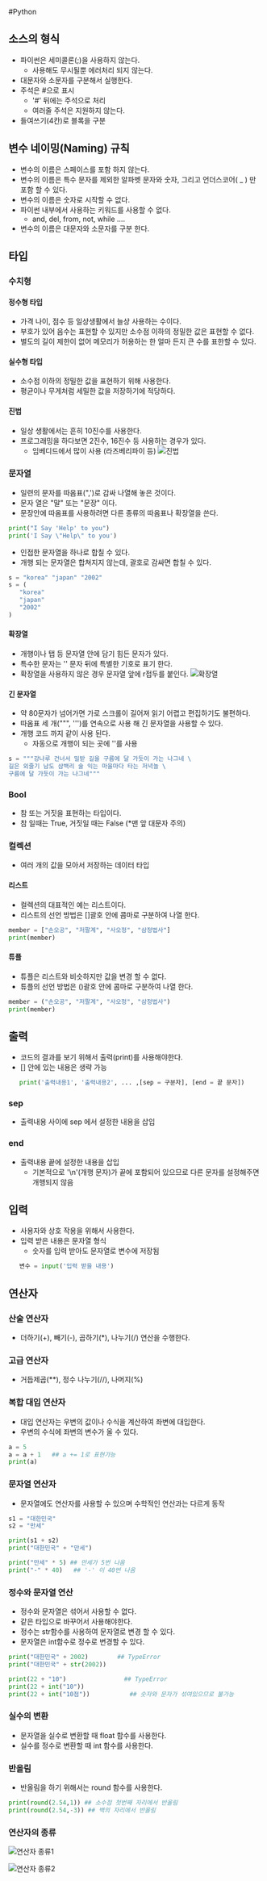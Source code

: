#Python

## 소스의 형식
- 파이썬은 세미콜론(;)을 사용하지 않는다.
   - 사용해도 무시될뿐 에러처리 되지 않는다.
- 대문자와 소문자를 구분해서 실행한다.
- 주석은 #으로 표시
    - '#' 뒤에는 주석으로 처리
    - 여러줄 주석은 지원하지 않는다.
- 들여쓰기(4칸)로 블록을 구분

## 변수 네이밍(Naming) 규칙
- 변수의 이름은 스페이스를 포함 하지 않는다.
- 변수의 이름은 특수 문자를 제외한 알파벳 문자와 숫자, 그리고 언더스코어( _ ) 만 포함 할 수 있다.
- 변수의 이름은 숫자로 시작할 수 없다.
- 파이썬 내부에서 사용하는 키워드를 사용할 수 없다.
   - and, del, from, not, while ....
- 변수의 이름은 대문자와 소문자를 구분 한다.

## 타입

### 수치형

#### 정수형 타입
- 가격 나이, 점수 등 일상생활에서 늘상 사용하는 수이다.
- 부호가 있어 음수는 표현할 수 있지만 소수점 이하의 정밀한 값은 표현할 수 없다.
- 별도의 길이 제한이 없어 메모리가 허용하는 한 얼마 든지 큰 수를 표한할 수 있다.

#### 실수형 타입
- 소수점 이하의 정밀한 값을 표현하기 위해 사용한다.
- 평균이나 무게처럼 세밀한 값을 저장하기에 적당하다.

#### 진법
- 일상 생활에서는 흔히 10진수를 사용한다.
- 프로그래밍을 하다보면 2진수, 16진수 등 사용하는 경우가 있다.
   - 임베디드에서 많이 사용 (라즈베리파이 등)
![진법](https://user-images.githubusercontent.com/58713853/71071416-edc80400-21bf-11ea-900e-130251dcd395.PNG)


### 문자열
- 일련의 문자를 따옴표(",')로 감싸 나열해 놓은 것이다.
- 문자 열은 "말" 또는 "문장" 이다.
- 문장안에 따옴표를 사용하려면 다른 종류의 따옴표나 확장열을 쓴다.
```python
print("I Say 'Help' to you")
print('I Say \"Help\" to you')
```
- 인접한 문자열을 하나로 합칠 수 있다.
- 개행 되는 문자열은 합쳐지지 않는데, 괄호로 감싸면 합칠 수 있다.
```python
s = "korea" "japan" "2002"
s = (   
   "korea"  
   "japan"   
   "2002" 
)
```

#### 확장열
- 개행이나 탭 등 문자열 안에 담기 힘든 문자가 있다.
- 특수한 문자는 '\' 문자 뒤에 특별한 기호로 표기 한다.
- 확장열을 사용하지 않은 경우 문자열 앞에 r접두를 붙인다.
![확장열](https://user-images.githubusercontent.com/58713853/71071974-ea814800-21c0-11ea-98e2-e44320597be1.PNG)


#### 긴 문자열
- 약 80문자가 넘어가면 가로 스크롤이 길어져 읽기 어렵고 편집하기도 불편하다.
- 따옴표 세 개(""", ''')를 연속으로 사용 해 긴 문자열을 사용할 수 있다.
- 개행 코드 까지 같이 사용 된다.
   - 자동으로 개행이 되는 곳에 '\'를 사용
```python
s = """강나루 건너서 밀받 길을 구름에 달 가듯이 가는 나그네 \
길은 외줄기 남도 삼백리 술 익는 마을마다 타는 저녁놀 \
구름에 달 가듯이 가는 나그네"""
```
   
### Bool
- 참 또는 거짓을 표현하는 타입이다.
- 참 일때는 True, 거짓일 때는 False (*맨 앞 대문자 주의)


### 컬렉션
- 여러 개의 값을 모아서 저장하는 데이터 타입


#### 리스트
- 컬렉션의 대표적인 예는 리스트이다.
- 리스트의 선언 방법은 []괄호 안에 콤마로 구분하여 나열 한다.
```python
member = ["손오공", "저팔계", "사오정", "삼정법사"] 
print(member)
```


#### 튜플
- 튜플은 리스트와 비슷하지만 값을 변경 할 수 없다.
- 튜플의 선언 방법은 ()괄호 안에 콤마로 구분하여 나열 한다.
```python
member = ("손오공", "저팔계", "사오정", "삼정법사")
print(member)
```


## 출력
- 코드의 결과를 보기 위해서 출력(print)를 사용해야한다.
- [] 안에 있는 내용은 생략 가능

```python
   print('출력내용1', '출력내용2', ... ,[sep = 구분자], [end = 끝 문자])
```

### sep
- 출력내용 사이에 sep 에서 설정한 내용을 삽입

### end
- 출력내용 끝에 설정한 내용을 삽입
   - 기본적으로 '\n'(개행 문자)가 끝에 포함되어 있으므로 다른 문자를 설정해주면 개행되지 않음
   
 
## 입력
- 사용자와 상호 작용을 위해서 사용한다.
- 입력 받은 내용은 문자열 형식
   - 숫자를 입력 받아도 문자열로 변수에 저장됨
   
```python
   변수 = input('입력 받을 내용')
```


## 연산자
### 산술 연산자
- 더하기(+), 빼기(-), 곱하기(*), 나누기(/) 연산을 수행한다.

### 고급 연산자
- 거듭제곱(**), 정수 나누기(//), 나머지(%) 

### 복합 대입 연산자
- 대입 연산자는 우변의 값이나 수식을 계산하여 좌변에 대입한다.
- 우변의 수식에 좌변의 변수가 올 수 있다.
```python
a = 5
a = a + 1   ## a += 1로 표현가능
print(a)
```

### 문자열 연산자
- 문자열에도 연산자를 사용할 수 있으며 수학적인 연산과는 다르게 동작
```python
s1 = "대한민국"
s2 = "만세" 

print(s1 + s2) 
print("대한민국" + "만세")

print("만세" * 5) ## 만세가 5번 나옴
print("-" * 40)   ## '-' 이 40번 나옴
```

### 정수와 문자열 연산
- 정수와 문자열은 섞어서 사용할 수 없다.
- 같은 타입으로 바꾸어서 사용해야한다.
- 정수는 str함수를 사용하여 문자열로 변경 할 수 있다.
- 문자열은 int함수로 정수로 변경할 수 있다.
```python
print("대한민국" + 2002)        ## TypeError
print("대한민국" + str(2002))

print(22 + "10")                ## TypeError
print(22 + int("10"))
print(22 + int("10점"))           ## 숫자와 문자가 섞여있으므로 불가능
```


### 실수의 변환
- 문자열을 실수로 변환할 때 float 함수를 사용한다.
- 실수를 정수로 변환할 때 int 함수를 사용한다.


### 반올림
- 반올림을 하기 위해서는 round 함수를 사용한다.
```python
print(round(2.54,1)) ## 소수점 첫번째 자리에서 반올림
print(round(2.54,-3)) ## 백의 자리에서 반올림
```

### 연산자의 종류
![연산자 종류1](https://user-images.githubusercontent.com/58713853/71084622-0ee91e80-21d9-11ea-9b0f-654c746fc95d.PNG)

![연산자 종류2](https://user-images.githubusercontent.com/58713853/71084627-101a4b80-21d9-11ea-83e9-4b740d93efe1.PNG)
